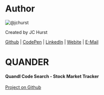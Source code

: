 # Author
![@jchurst](https://avatars0.githubusercontent.com/jchurst?&s=128)

Created by JC Hurst

[Github](https://github.com/jchurst) | [CodePen](http://codepen.io/jchurst/) | [LinkedIn](https://www.linkedin.com/in/jchurst) | [Webite](https://www.hurstcreative.com/) | [E-Mail](mailto:jchurstmail@gmail.com)

# QUANDER

#### Quandl Code Search - Stock Market Tracker

[Project on Github](https://github.com/jchurst/quander) 
